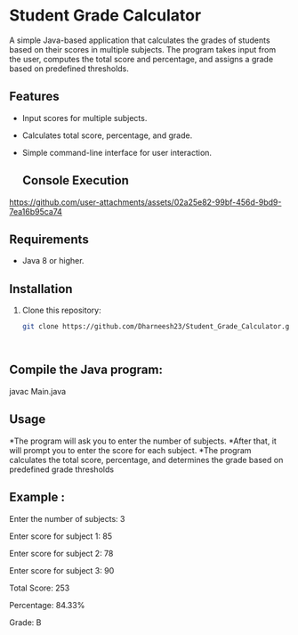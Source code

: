# Student Grade Calculator

A simple Java-based application that calculates the grades of students based on their scores in multiple subjects. The program takes input from the user, computes the total score and percentage, and assigns a grade based on predefined thresholds.

## Features

- Input scores for multiple subjects.
- Calculates total score, percentage, and grade.
- Simple command-line interface for user interaction.

  ## Console Execution


https://github.com/user-attachments/assets/02a25e82-99bf-456d-9bd9-7ea16b95ca74


  

## Requirements

- Java 8 or higher.

## Installation

1. Clone this repository:
   ```bash
   git clone https://github.com/Dharneesh23/Student_Grade_Calculator.git
   


   
## Compile the Java program:
   javac Main.java

## Usage

*The program will ask you to enter the number of subjects.
*After that, it will prompt you to enter the score for each subject.
*The program calculates the total score, percentage, and determines the grade based on predefined grade thresholds

## Example :

Enter the number of subjects: 3

Enter score for subject 1: 85

Enter score for subject 2: 78

Enter score for subject 3: 90

Total Score: 253

Percentage: 84.33%

Grade: B



